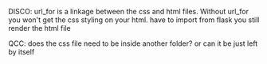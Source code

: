 DISCO:
url_for is a linkage between the css and html files. Without url_for you won't get the css styling on your html.
have to import from flask
you still render the html file

QCC:
does the css file need to be inside another folder? or can it be just left by itself
